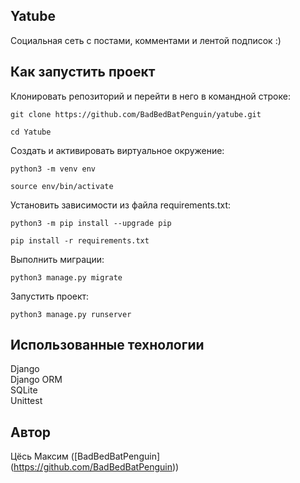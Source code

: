 ## Yatube

Социальная сеть с постами, комментами и лентой подписок :)

## Как запустить проект

Клонировать репозиторий и перейти в него в командной строке:

```Shell
git clone https://github.com/BadBedBatPenguin/yatube.git
```

```Shell
cd Yatube
```

Cоздать и активировать виртуальное окружение:

```Shell
python3 -m venv env
```

```Shell
source env/bin/activate
```

Установить зависимости из файла requirements.txt:

```Shell
python3 -m pip install --upgrade pip
```

```Shell
pip install -r requirements.txt
```

Выполнить миграции:

```Shell
python3 manage.py migrate
```

Запустить проект:

```Shell
python3 manage.py runserver
```

## Использованные технологии

Django\
Django ORM\
SQLite\
Unittest

## Автор

Цёсь Максим ([BadBedBatPenguin] (https://github.com/BadBedBatPenguin))
